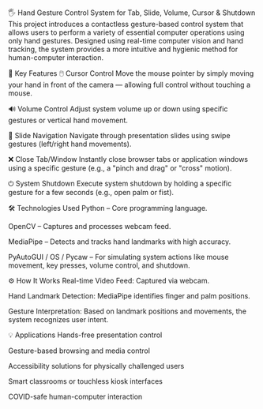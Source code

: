 🖐️ Hand Gesture Control System for Tab, Slide, Volume, Cursor & Shutdown
This project introduces a contactless gesture-based control system that allows users to perform a variety of essential computer operations using only hand gestures. Designed using real-time computer vision and hand tracking, the system provides a more intuitive and hygienic method for human-computer interaction.

🎯 Key Features
🖱️ Cursor Control
Move the mouse pointer by simply moving your hand in front of the camera — allowing full control without touching a mouse.

🔊 Volume Control
Adjust system volume up or down using specific gestures or vertical hand movement.

📑 Slide Navigation
Navigate through presentation slides using swipe gestures (left/right hand movements).

❌ Close Tab/Window
Instantly close browser tabs or application windows using a specific gesture (e.g., a "pinch and drag" or "cross" motion).

⏻ System Shutdown
Execute system shutdown by holding a specific gesture for a few seconds (e.g., open palm or fist).

🛠️ Technologies Used
Python – Core programming language.

OpenCV – Captures and processes webcam feed.

MediaPipe – Detects and tracks hand landmarks with high accuracy.

PyAutoGUI / OS / Pycaw – For simulating system actions like mouse movement, key presses, volume control, and shutdown.

⚙️ How It Works
Real-time Video Feed: Captured via webcam.

Hand Landmark Detection: MediaPipe identifies finger and palm positions.

Gesture Interpretation: Based on landmark positions and movements, the system recognizes user intent.


💡 Applications
Hands-free presentation control

Gesture-based browsing and media control

Accessibility solutions for physically challenged users

Smart classrooms or touchless kiosk interfaces

COVID-safe human-computer interaction


